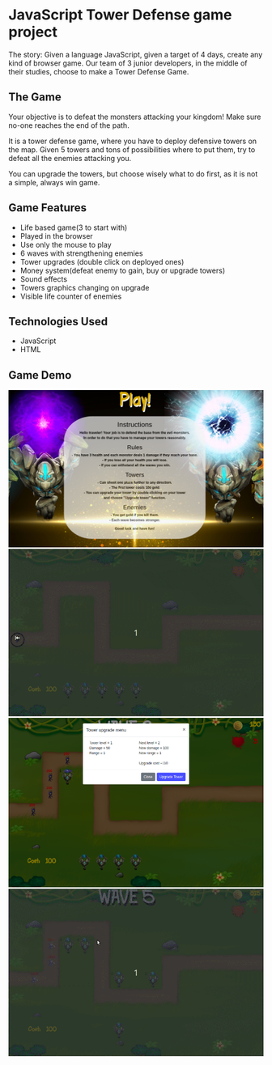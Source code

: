 # JavaScript Tower Defense game project

The story:
Given a language JavaScript, given a target of 4 days, create any kind of browser game.
Our team of 3 junior developers, in the middle of their studies,
 choose to make a Tower Defense Game.

## The Game

Your objective is to defeat the monsters attacking your kingdom!
Make sure no-one reaches the end of the path.

It is a tower defense game, where you have to deploy defensive towers
 on the map. Given 5 towers and tons of possibilities where to put them,
 try to defeat all the enemies attacking you.
 
You can upgrade the towers, but choose wisely what to do first,
as it is not a simple, always win game. 

## Game Features

- Life based game(3 to start with)
- Played in the browser
- Use only the mouse to play
- 6 waves with strengthening enemies
- Tower upgrades (double click on deployed ones)
- Money system(defeat enemy to gain, buy or upgrade towers)
- Sound effects
- Towers graphics changing on upgrade
- Visible life counter of enemies

## Technologies Used

- JavaScript
- HTML

## Game Demo

![Instructions](/demo/main.png)
![Game demo](/demo/tdgame1.gif)
![Game tower upgrade](/demo/tower_upgrade.png)
![Game demo2](/demo/tdgame2.gif)




